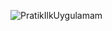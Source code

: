 ![PratikIlkUygulamam](https://github.com/user-attachments/assets/8dd965da-93e5-408e-81f9-13186848bd27)
